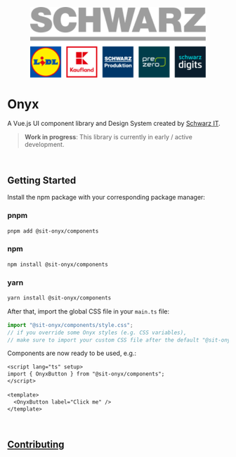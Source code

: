 <p>
  <a href="https://gruppe.schwarz">
  <div align="center">
    <img src="../../.github/schwarz-group.svg" width="400px" />
    </div>
  </a>
</p>

# Onyx

A Vue.js UI component library and Design System created by [Schwarz IT](https://it.schwarz).

> **Work in progress**: This library is currently in early / active development.

<br />

## Getting Started

Install the npm package with your corresponding package manager:

### pnpm

```sh
pnpm add @sit-onyx/components
```

### npm

```sh
npm install @sit-onyx/components
```

### yarn

```sh
yarn install @sit-onyx/components
```

After that, import the global CSS file in your `main.ts` file:

```ts
import "@sit-onyx/components/style.css";
// if you override some Onyx styles (e.g. CSS variables),
// make sure to import your custom CSS file after the default "@sit-onyx/components/style.css"
```

Components are now ready to be used, e.g.:

```vue
<script lang="ts" setup>
import { OnyxButton } from "@sit-onyx/components";
</script>

<template>
  <OnyxButton label="Click me" />
</template>
```

<br />

## [Contributing](../../CONTRIBUTING.md)
